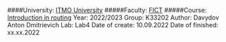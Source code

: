 ####University: [ITMO University](https://itmo.ru/ru/)
#####Faculty: [FICT](https://fict.itmo.ru)
#####Course: [Introduction in routing](https://github.com/itmo-ict-faculty/introduction-in-routing)
Year: 2022/2023
Group: K33202
Author: Davydov Anton Dmitrievich
Lab: Lab4
Date of create: 10.09.2022
Date of finished: xx.xx.2022